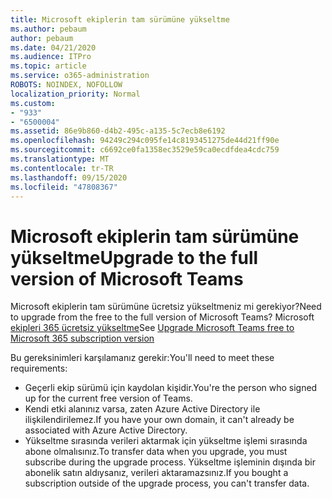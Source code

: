 ```yaml
---
title: Microsoft ekiplerin tam sürümüne yükseltme
ms.author: pebaum
author: pebaum
ms.date: 04/21/2020
ms.audience: ITPro
ms.topic: article
ms.service: o365-administration
ROBOTS: NOINDEX, NOFOLLOW
localization_priority: Normal
ms.custom:
- "933"
- "6500004"
ms.assetid: 86e9b860-d4b2-495c-a135-5c7ecb8e6192
ms.openlocfilehash: 94249c294c095fe14c8193451275de44d21ff90e
ms.sourcegitcommit: c6692ce0fa1358ec3529e59ca0ecdfdea4cdc759
ms.translationtype: MT
ms.contentlocale: tr-TR
ms.lasthandoff: 09/15/2020
ms.locfileid: "47808367"
---
```

# <a name="upgrade-to-the-full-version-of-microsoft-teams"></a><span data-ttu-id="79bab-102">Microsoft ekiplerin tam sürümüne yükseltme</span><span class="sxs-lookup"><span data-stu-id="79bab-102">Upgrade to the full version of Microsoft Teams</span></span>

<span data-ttu-id="79bab-103">Microsoft ekiplerin tam sürümüne ücretsiz yükseltmeniz mi gerekiyor?</span><span class="sxs-lookup"><span data-stu-id="79bab-103">Need to upgrade from the free to the full version of Microsoft Teams?</span></span> <span data-ttu-id="79bab-104">Microsoft [ekipleri 365 ücretsiz yükseltme](https://docs.microsoft.com/microsoftteams/upgrade-freemium)</span><span class="sxs-lookup"><span data-stu-id="79bab-104">See [Upgrade Microsoft Teams free to Microsoft 365 subscription version](https://docs.microsoft.com/microsoftteams/upgrade-freemium)</span></span>

<span data-ttu-id="79bab-105">Bu gereksinimleri karşılamanız gerekir:</span><span class="sxs-lookup"><span data-stu-id="79bab-105">You'll need to meet these requirements:</span></span>

- <span data-ttu-id="79bab-106">Geçerli ekip sürümü için kaydolan kişidir.</span><span class="sxs-lookup"><span data-stu-id="79bab-106">You're the person who signed up for the current free version of Teams.</span></span>
- <span data-ttu-id="79bab-107">Kendi etki alanınız varsa, zaten Azure Active Directory ile ilişkilendirilemez.</span><span class="sxs-lookup"><span data-stu-id="79bab-107">If you have your own domain, it can't already be associated with Azure Active Directory.</span></span>
- <span data-ttu-id="79bab-108">Yükseltme sırasında verileri aktarmak için yükseltme işlemi sırasında abone olmalısınız.</span><span class="sxs-lookup"><span data-stu-id="79bab-108">To transfer data when you upgrade, you must subscribe during the upgrade process.</span></span> <span data-ttu-id="79bab-109">Yükseltme işleminin dışında bir abonelik satın aldıysanız, verileri aktaramazsınız.</span><span class="sxs-lookup"><span data-stu-id="79bab-109">If you bought a subscription outside of the upgrade process, you can't transfer data.</span></span>
